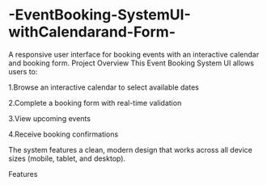 # -EventBooking-SystemUI-withCalendarand-Form-
A responsive user interface for booking events with an interactive calendar and booking form.
Project Overview
This Event Booking System UI allows users to:

1.Browse an interactive calendar to select available dates<br>

2.Complete a booking form with real-time validation

3.View upcoming events

4.Receive booking confirmations

The system features a clean, modern design that works across all device sizes (mobile, tablet, and desktop).

Features
